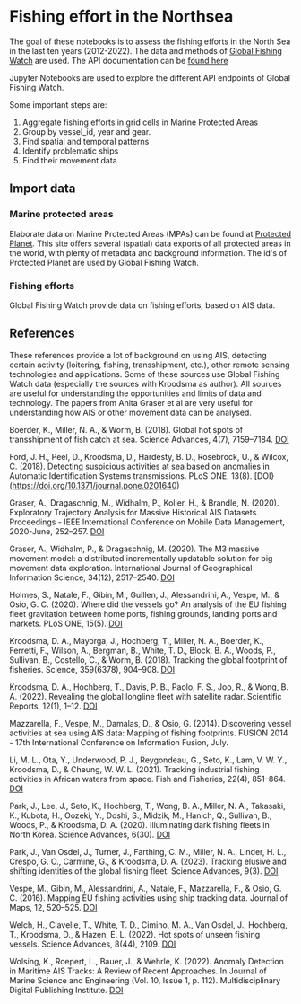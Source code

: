 # Fishing effort in the Northsea

The goal of these notebooks is to assess the fishing efforts in the North Sea in the last ten years (2012-2022). The data and methods of [Global Fishing Watch](https://globalfishingwatch.org/) are used. The API documentation can be [found here](https://globalfishingwatch.org/our-apis/documentation#introduction)

Jupyter Notebooks are used to explore the different API endpoints of Global Fishing Watch. 

Some important steps are:
1. Aggregate fishing efforts in grid cells in Marine Protected Areas
2. Group by vessel_id, year and gear.
3. Find spatial and temporal patterns
4. Identify problematic ships
5. Find their movement data

## Import data

### Marine protected areas

Elaborate data on Marine Protected Areas (MPAs) can be found at [Protected Planet](https://www.protectedplanet.net/en/thematic-areas/wdpa?tab=WDPA). This site offers several (spatial) data exports of all protected areas in the world, with plenty of metadata and background information. The id's of Protected Planet are used by Global Fishing Watch. 

### Fishing efforts

Global Fishing Watch provide data on fishing efforts, based on AIS data. 

## References

These references provide a lot of background on using AIS, detecting certain activity (loitering, fishing, transshipment, etc.), other remote sensing technologies and applications. Some of these sources use Global Fishing Watch data (especially the sources with Kroodsma as author). All sources are useful for understanding the opportunities and limits of data and technology. The papers from Anita Graser et al are very useful for understanding how AIS or other movement data can be analysed. 

Boerder, K., Miller, N. A., & Worm, B. (2018). Global hot spots of transshipment of fish catch at sea. Science Advances, 4(7), 7159–7184. [DOI](https://doi.org/10.1126/sciadv.aat7159)

Ford, J. H., Peel, D., Kroodsma, D., Hardesty, B. D., Rosebrock, U., & Wilcox, C. (2018). Detecting suspicious activities at sea based on anomalies in Automatic Identification Systems transmissions. PLoS ONE, 13(8). [DOI}(https://doi.org/10.1371/journal.pone.0201640)

Graser, A., Dragaschnig, M., Widhalm, P., Koller, H., & Brandle, N. (2020). Exploratory Trajectory Analysis for Massive Historical AIS Datasets. Proceedings - IEEE International Conference on Mobile Data Management, 2020-June, 252–257. [DOI](https://doi.org/10.1109/MDM48529.2020.00059)

Graser, A., Widhalm, P., & Dragaschnig, M. (2020). The M3 massive movement model: a distributed incrementally updatable solution for big movement data exploration. International Journal of Geographical Information Science, 34(12), 2517–2540. [DOI](https://doi.org/10.1080/13658816.2020.1776293)

Holmes, S., Natale, F., Gibin, M., Guillen, J., Alessandrini, A., Vespe, M., & Osio, G. C. (2020). Where did the vessels go? An analysis of the EU fishing fleet gravitation between home ports, fishing grounds, landing ports and markets. PLoS ONE, 15(5). [DOI](https://doi.org/10.1371/journal.pone.0230494)

Kroodsma, D. A., Mayorga, J., Hochberg, T., Miller, N. A., Boerder, K., Ferretti, F., Wilson, A., Bergman, B., White, T. D., Block, B. A., Woods, P., Sullivan, B., Costello, C., & Worm, B. (2018). Tracking the global footprint of fisheries. Science, 359(6378), 904–908. [DOI](https://doi.org/10.1126/science.aao5646)

Kroodsma, D. A., Hochberg, T., Davis, P. B., Paolo, F. S., Joo, R., & Wong, B. A. (2022). Revealing the global longline fleet with satellite radar. Scientific Reports, 12(1), 1–12. [DOI](https://doi.org/10.1038/s41598-022-23688-7)

Mazzarella, F., Vespe, M., Damalas, D., & Osio, G. (2014). Discovering vessel activities at sea using AIS data: Mapping of fishing footprints. FUSION 2014 - 17th International Conference on Information Fusion, July.

Li, M. L., Ota, Y., Underwood, P. J., Reygondeau, G., Seto, K., Lam, V. W. Y., Kroodsma, D., & Cheung, W. W. L. (2021). Tracking industrial fishing activities in African waters from space. Fish and Fisheries, 22(4), 851–864. [DOI](https://doi.org/10.1111/faf.12555)

Park, J., Lee, J., Seto, K., Hochberg, T., Wong, B. A., Miller, N. A., Takasaki, K., Kubota, H., Oozeki, Y., Doshi, S., Midzik, M., Hanich, Q., Sullivan, B., Woods, P., & Kroodsma, D. A. (2020). Illuminating dark fishing fleets in North Korea. Science Advances, 6(30). [DOI](https://doi.org/10.1126/SCIADV.ABB1197/SUPPL_FILE/ABB1197_SM.PDF)

Park, J., Van Osdel, J., Turner, J., Farthing, C. M., Miller, N. A., Linder, H. L., Crespo, G. O., Carmine, G., & Kroodsma, D. A. (2023). Tracking elusive and shifting identities of the global fishing fleet. Science Advances, 9(3). [DOI](https://doi.org/10.1126/sciadv.abp8200)

Vespe, M., Gibin, M., Alessandrini, A., Natale, F., Mazzarella, F., & Osio, G. C. (2016). Mapping EU fishing activities using ship tracking data. Journal of Maps, 12, 520–525. [DOI](https://doi.org/10.1080/17445647.2016.1195299)

Welch, H., Clavelle, T., White, T. D., Cimino, M. A., Van Osdel, J., Hochberg, T., Kroodsma, D., & Hazen, E. L. (2022). Hot spots of unseen fishing vessels. Science Advances, 8(44), 2109. [DOI](https://doi.org/10.1126/SCIADV.ABQ2109/SUPPL_FILE/SCIADV.ABQ2109_SM.PDF)

Wolsing, K., Roepert, L., Bauer, J., & Wehrle, K. (2022). Anomaly Detection in Maritime AIS Tracks: A Review of Recent Approaches. In Journal of Marine Science and Engineering (Vol. 10, Issue 1, p. 112). Multidisciplinary Digital Publishing Institute. [DOI](https://doi.org/10.3390/jmse10010112)
